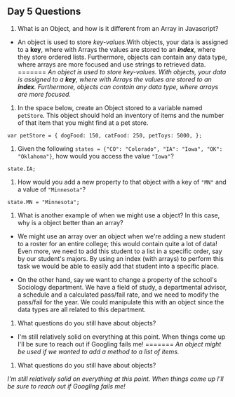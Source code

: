 ## Day 5 Questions

1. What is an Object, and how is it different from an Array in Javascript?


+ An object is used to store *key-values*.With objects, your data is assigned to a **key**, where with Arrays the values are stored to an ***index***, where they store ordered lists. Furthermore, objects can contain any data type, where arrays are more focused and use strings to retrieved data.
=======
*An object is used to store *key-values*. With objects, your data is assigned to a **key**, where with Arrays the values are stored to an ***index***. Furthermore, objects can contain any data type, where arrays are more focused.*



1. In the space below, create an Object stored to a variable named `petStore`.  This object should hold an inventory of items and the number of that item that you might find at a pet store.

``var petStore = {
  dogFood: 150,
  catFood: 250,
  petToys: 5000,
};``


1. Given the following `states = {"CO": "Colorado", "IA": "Iowa", "OK": "Oklahoma"}`, how would you access the value `"Iowa"`?

``state.IA;``


1. How would you add a new property to that object with a key of `"MN"` and a value of `"Minnesota"`?


``state.MN = "Minnesota";``


1. What is another example of when we might use a object?  In this case, why is a object better than an array?


+ We might use an array over an object when we're adding a new student to a roster for an entire college; this would contain quite a lot of data! Even more, we need to add this student to a list in a specific order, say by our student's majors. By using an index (with arrays) to perform this task we would be able to easily add that student into a specific place.

+ On the other hand, say we want to change a property of the school's Sociology department. We have a field of study, a departmental advisor, a schedule and a calculated pass/fail rate, and we need to modify the pass/fail for the year. We could manipulate this with an object since the data types are all related to this department.

1. What questions do you still have about objects?

+ I'm still relatively solid on everything at this point. When things come up I'll be sure to reach out if Googling fails me!
=======
*An object might be used if we wanted to add a method to a list of items.*

1. What questions do you still have about objects?

*I'm still relatively solid on everything at this point. When things come up I'll be sure to reach out if Googling fails me!*


